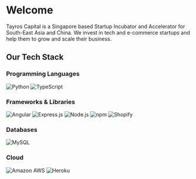 # Welcome

Tayros Capital is a Singapore based Startup Incubator and Accelerator for South-East Asia and China. We invest in tech and e-commerce startups and help them to grow and scale their business.

## Our Tech Stack

### Programming Languages
<img src="https://img.shields.io/badge/python-%2314354c.svg?logo=python&logoColor=white&style=for-the-badge" alt="Python" /> <img src="https://img.shields.io/badge/typescript-%23007acc.svg?logo=typescript&logoColor=white&style=for-the-badge" alt="TypeScript" />

### Frameworks & Libraries

<img src="https://img.shields.io/badge/angular-%23dd0031.svg?logo=angular&logoColor=white&style=for-the-badge" alt="Angular" /> <img src="https://img.shields.io/badge/express.js-%23000000.svg?logo=express&logoColor=white&style=for-the-badge" alt="Express.js" /> <img src="https://img.shields.io/badge/node.js-%2343853d.svg?logo=node.js&logoColor=white&style=for-the-badge" alt="Node.js" /> <img src="https://img.shields.io/badge/npm-%23cb0000.svg?logo=npm&logoColor=white&style=for-the-badge" alt="npm" />  <img src="https://img.shields.io/badge/shopify-%2395bf47.svg?logo=shopify&logoColor=white&style=for-the-badge" alt="Shopify" />

### Databases

<img src="https://img.shields.io/badge/mysql-%234479a1.svg?logo=mysql&logoColor=white&style=for-the-badge" alt="MySQL" />

### Cloud

<img src="https://img.shields.io/badge/amazon%20aws-%23232f3e.svg?logo=amazonaws&logoColor=white&style=for-the-badge" alt="Amazon AWS" /> <img src="https://img.shields.io/badge/heroku-%2379589f.svg?logo=heroku&logoColor=white&style=for-the-badge" alt="Heroku" /> 
